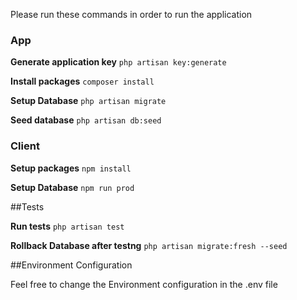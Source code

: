 Please run these commands in order to run the application
### App
**Generate application key**
```php artisan key:generate```

**Install packages**
```composer install```

**Setup Database**
```php artisan migrate```

**Seed database**
```php artisan db:seed```
### Client
**Setup packages**
```npm install```

**Setup Database**
```npm run prod```

##Tests

**Run tests**
```php artisan test```

**Rollback Database after testng**
```php artisan migrate:fresh --seed```

##Environment Configuration

Feel free to change the Environment configuration
in the .env file

